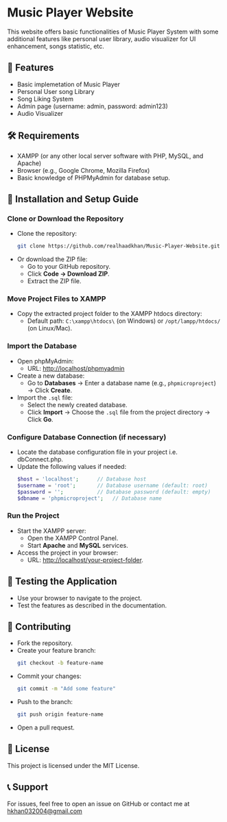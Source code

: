 # Music Player Website

This website offers basic functionalities of Music Player System with some additional features like personal user library, audio visualizer for UI enhancement, songs statistic, etc.

## 📂 Features
- Basic implemetation of Music Player
- Personal User song Library
- Song Liking System
- Admin page (username: admin, password: admin123)
- Audio Visualizer

## 🛠️ Requirements
- XAMPP (or any other local server software with PHP, MySQL, and Apache)
- Browser (e.g., Google Chrome, Mozilla Firefox)
- Basic knowledge of PHPMyAdmin for database setup.

## 🚀 Installation and Setup Guide

### Clone or Download the Repository

- Clone the repository:
    ```bash
    git clone https://github.com/realhaadkhan/Music-Player-Website.git
    ```
- Or download the ZIP file:
    - Go to your GitHub repository.
    - Click **Code → Download ZIP**.
    - Extract the ZIP file.

### Move Project Files to XAMPP

- Copy the extracted project folder to the XAMPP htdocs directory:
    - Default path: `C:\xampp\htdocs\` (on Windows) or `/opt/lampp/htdocs/` (on Linux/Mac).

### Import the Database

- Open phpMyAdmin:
    - URL: [http://localhost/phpmyadmin](http://localhost/phpmyadmin)
- Create a new database:
    - Go to **Databases** → Enter a database name (e.g., `phpmicroproject`) → Click **Create**.
- Import the `.sql` file:
    - Select the newly created database.
    - Click **Import** → Choose the `.sql` file from the project directory → Click **Go**.

### Configure Database Connection (if necessary)

- Locate the database configuration file in your project i.e. dbConnect.php.
- Update the following values if needed:
    ```php
    $host = 'localhost';      // Database host
    $username = 'root';       // Database username (default: root)
    $password = '';           // Database password (default: empty)
    $dbname = 'phpmicroproject';   // Database name
    ```

### Run the Project

- Start the XAMPP server:
    - Open the XAMPP Control Panel.
    - Start **Apache** and **MySQL** services.
- Access the project in your browser:
    - URL: [http://localhost/your-project-folder](http://localhost/your-project-folder).

## 🧪 Testing the Application

- Use your browser to navigate to the project.
- Test the features as described in the documentation.

## 🤝 Contributing

- Fork the repository.
- Create your feature branch:
    ```bash
    git checkout -b feature-name
    ```
- Commit your changes:
    ```bash
    git commit -m "Add some feature"
    ```
- Push to the branch:
    ```bash
    git push origin feature-name
    ```
- Open a pull request.

## 📄 License

This project is licensed under the MIT License.

## 📞 Support

For issues, feel free to open an issue on GitHub or contact me at hkhan032004@gmail.com
